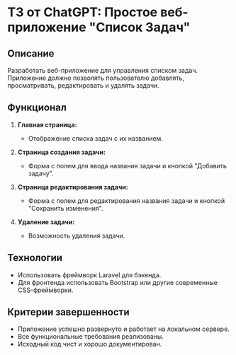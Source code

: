 # ТЗ от ChatGPT: Простое веб-приложение "Список Задач"

## Описание

Разработать веб-приложение для управления списком задач. Приложение должно позволять пользователю добавлять, просматривать, редактировать и удалять задачи.

## Функционал

1. **Главная страница:**

    - Отображение списка задач с их названием.

2. **Страница создания задачи:**

    - Форма с полем для ввода названия задачи и кнопкой "Добавить задачу".

3. **Страница редактирования задачи:**

    - Форма с полем для редактирования названия задачи и кнопкой "Сохранить изменения".

4. **Удаление задачи:**
    - Возможность удаления задачи.

## Технологии

-   Использовать фреймворк Laravel для бэкенда.
-   Для фронтенда использовать Bootstrap или другие современные CSS-фреймворки.

## Критерии завершенности

-   Приложение успешно развернуто и работает на локальном сервере.
-   Все функциональные требования реализованы.
-   Исходный код чист и хорошо документирован.
